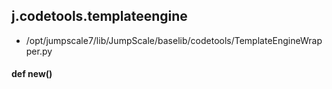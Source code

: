 ## j.codetools.templateengine

- /opt/jumpscale7/lib/JumpScale/baselib/codetools/TemplateEngineWrapper.py

#### def new() 

    

